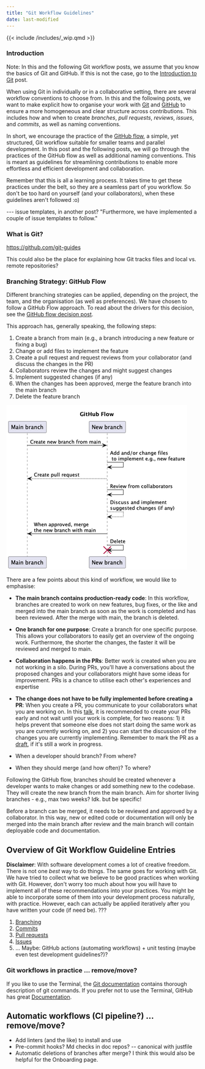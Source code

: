 ```yaml
---
title: "Git Workflow Guidelines"
date: last-modified
---
```


{{< include /includes/_wip.qmd >}}

### Introduction

Note: In this and the following Git workflow posts, we assume that you know the basics of Git and GitHub. If this is not the case, go to the [Introduction to Git](git.md) post.

When using Git in individually or in a collaborative setting, there are several workflow conventions to choose from. In this and the following posts, we want to make explicit how to organise your work with [Git](https://git-scm.com/) and [GitHub](github.com) to ensure a more homogeneous and clear structure across contributions. This includes how and when to create *branches*, *pull requests*, *reviews*, *issues*, and *commits*, as well as naming conventions.

In short, we encourage the practice of the [GitHub flow](https://docs.github.com/en/get-started/quickstart/github-flow), a simple, yet structured, Git workflow suitable for smaller teams and parallel development. In this post and the following posts, we will go through the practices of the GitHub flow as well as additional naming conventions. This is meant as guidelines for streamlining contributions to enable more effortless and efficient development and collaboration.

Remember that this is all a learning process. It takes time to get these practices under the belt, so they are a seamless part of you workflow. So don't be too hard on yourself (and your collaborators), when these guidelines aren't followed :o)

--- issue templates, in another post? "Furthermore, we have implemented a couple of issue templates to follow."

### What is Git?

https://github.com/git-guides

This could also be the place for explaining how Git tracks files and local vs. remote repositories?

### Branching Strategy: GitHub Flow

Different branching strategies can be applied, depending on the project, the team, and the organisation (as well as preferences). We have chosen to follow a GitHub Flow approach. To read about the drivers for this decision, see the [GitHub flow decision post](../why-github-flow/index.md).

This approach has, generally speaking, the following steps:

1. Create a branch from main (e.g., a branch introducing a new feature or fixing a bug)
2. Change or add files to implement the feature
3. Create a pull request and request reviews from your collaborator (and discuss the changes in the PR)
4. Collaborators review the changes and might suggest changes
5. Implement suggested changes (if any)
6. When the changes has been approved, merge the feature branch into the main branch
7. Delete the feature branch

![Example of the GitHub flow showing the process of creating and merging a feature branch](/entries/images/github-flow.png)

There are a few points about this kind of workflow, we would like to emphasise:

- **The main branch contains production-ready code**: In this workflow, branches are created to work on new features, bug fixes, or the like and merged into the main branch as soon as the work is completed and has been reviewed. After the merge with main, the branch is deleted.
- **One branch for one purpose**: Create a branch for one specific purpose. This allows your collaborators to easily get an overview of the ongoing work. Furthermore, the shorter the changes, the faster it will be reviewed and merged to main.
- **Collaboration happens in the PRs**: Better work is created when you are not working in a silo. During PRs, you'll have a conversations about the proposed changes and your collaborators might have some ideas for improvement. PRs is a chance to utilise each other's experiences and expertise
- **The change does not have to be fully implemented before creating a PR**: When you create a PR, you communicate to your collaborators what you are working on. In this [talk](https://www.youtube.com/watch?v=vCwuZfK0VG4), it is recommended to create your PRs early and not wait until your work is complete, for two reasons: 1) it helps prevent that someone else does not start doing the same work as you are currently working on, and 2) you can start the discussion of the changes you are currently implementing. Remember to mark the PR as a [draft](https://docs.github.com/en/pull-requests/collaborating-with-pull-requests/proposing-changes-to-your-work-with-pull-requests/changing-the-stage-of-a-pull-request#converting-a-pull-request-to-a-draft), if it's still a work in progress.

- When a developer should branch? From where?
- When they should merge (and how often)? To where?

Following the GitHub flow, branches should be created whenever a developer wants to make changes or add something new to the codebase. They will create the new branch from the main branch. Aim for shorter living branches - e.g., max two weeks? Idk. but be specific!

Before a branch can be merged, it needs to be reviewed and approved by a collaborator. In this way, new or edited code or documentation will only be merged into the main branch after review and the main branch will contain deployable code and documentation.

## Overview of Git Workflow Guideline Entries

**Disclaimer**: With software development comes a lot of creative freedom. There is not one *best* way to do things. The same goes for working with Git. We have tried to collect what we believe to be good practices when working with Git. However, don't worry too much about how you will have to implement all of these recommendations into your practices. You might be able to incorporate some of them into your development process naturally, with practice. However, each can actually be applied iteratively after you have written your code (if need be). ???

1. [Branching](branching.md)
2. [Commits](commits.md)
3. [Pull requests](prs.md)
4. [Issues](issues.md)
5. ... Maybe: GitHub actions (automating workflows) + unit testing (maybe even test development guidelines?)?

### Git workflows in practice ... remove/move?

If you like to use the Terminal, the [Git documentation](https://git-scm.com/docs) contains thorough description of git commands.
If you prefer not to use the Terminal, GitHub has great [Documentation](https://docs.github.com/en).

## Automatic workflows (CI pipeline?) ... remove/move?

- Add linters (and the like) to install and use
- Pre-commit hooks? Md checks in doc repos? -- canonical with justfile
- Automatic deletions of branches after merge?
I think this would also be helpful for the Onboarding page.

